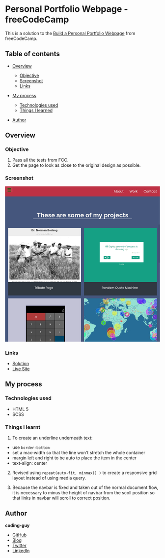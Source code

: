 # Personal Portfolio Webpage - freeCodeCamp

This is a solution to the [Build a Personal Portfolio Webpage](https://www.freecodecamp.org/learn/responsive-web-design/responsive-web-design-projects/build-a-personal-portfolio-webpage) from freeCodeCamp.

## Table of contents

- [Overview](#overview)
  - [Objective](#objective)
  - [Screenshot](#screenshot)
  - [Links](#links)
- [My process](#my-process)

  - [Technologies used](#technologies-used)
  - [Things I learned](#things-i-learned)

- [Author](#author)

## Overview

### Objective

1. Pass all the tests from FCC.
2. Get the page to look as close to the original design as possible.

### Screenshot

![sceenshot](./fcc-portfolio-clone.png)

### Links

- [Solution](https://github.com/1codingguy/fcc-responsive-projects/tree/main/personal-portfolio-webpage)
- [Live Site](https://1codingguy.github.io/fcc-responsive-projects/personal-portfolio-webpage/)

## My process

### Technologies used

- HTML 5
- SCSS

### Things I learnt

1. To create an underline underneath text:

- use `border-bottom`
- set a max-width so that the line won't stretch the whole container
- margin left and right to be auto to place the item in the center
- text-align: center

2. Revised using `repeat(auto-fit, minmax() )` to create a responsive grid layout instead of using media query.

3. Because the navbar is fixed and taken out of the normal document flow, it is necessary to minus the height of navbar from the scoll position so that links in navbar will scroll to correct position.

## Author

**coding-guy**

- [GitHub](https://github.com/1codingguy)
- [Blog](https://blog.coding-guy.com/)
- [Twitter](https://twitter.com/1codingguy)
- [LinkedIn](https://www.linkedin.com/in/1codingguy/)
